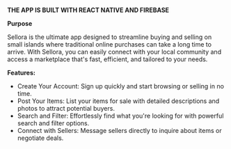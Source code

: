 **THE APP IS BUILT WITH REACT NATIVE AND FIREBASE**



**Purpose**

Sellora is the ultimate app designed to streamline buying and selling on small islands where traditional online purchases can take a long time to arrive. With Sellora, you can easily connect with your local community and access a marketplace that's fast, efficient, and tailored to your needs.




**Features:**

- Create Your Account: Sign up quickly and start browsing or selling in no time.
- Post Your Items: List your items for sale with detailed descriptions and photos to attract potential buyers.
- Search and Filter: Effortlessly find what you're looking for with powerful search and filter options.
- Connect with Sellers: Message sellers directly to inquire about items or negotiate deals.

